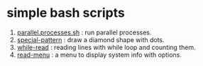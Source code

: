 # simple bash scripts 

1. [parallel.processes.sh](parallel.processes.sh) : run parallel processes.     
2. [special-pattern](special-pattern.sh) : draw a diamond shape with dots.
3. [while-read](while-read.sh) : reading lines with while loop and counting them.
4. [read-menu](read-menu.sh) : a menu to display system info with options.


